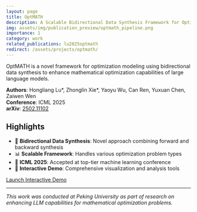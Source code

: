 ```yaml
---
layout: page
title: OptMATH
description: A Scalable Bidirectional Data Synthesis Framework for Optimization Modeling
img: assets/img/publication_preview/optmath_pipeline.png
importance: 1
category: work
related_publications: lu2025optmath
redirect: /assets/projects/optmath/
---
```


OptMATH is a novel framework for optimization modeling using bidirectional data synthesis to enhance mathematical optimization capabilities of large language models.

**Authors**: Hongliang Lu*, Zhonglin Xie*, Yaoyu Wu, Can Ren, Yuxuan Chen, Zaiwen Wen  
**Conference**: ICML 2025  
**arXiv**: [2502.11102](https://arxiv.org/abs/2502.11102)

## Highlights

- 🔄 **Bidirectional Data Synthesis**: Novel approach combining forward and backward synthesis
- 📊 **Scalable Framework**: Handles various optimization problem types
- 🎯 **ICML 2025**: Accepted at top-tier machine learning conference
- 🚀 **Interactive Demo**: Comprehensive visualization and analysis tools

<div class="text-center mt-4 mb-4">
    <a href="{{ '/assets/projects/optmath/' | relative_url }}" class="btn btn-primary btn-lg">
        <i class="fas fa-external-link-alt"></i> Launch Interactive Demo
    </a>
</div>

---

_This work was conducted at Peking University as part of research on enhancing LLM capabilities for mathematical optimization problems._
